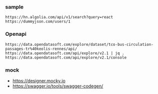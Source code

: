 ### sample

```
https://hn.algolia.com/api/v1/search?query=react
https://dummyjson.com/users/1
```

### Openapi

```
https://data.opendatasoft.com/explore/dataset/tco-bus-circulation-passages-tr%40keolis-rennes/api/   
https://data.opendatasoft.com/api/explore/v2.1 | jq .   
https://data.opendatasoft.com/api/explore/v2.1/console
``` 

### mock

- https://designer.mocky.io
- https://swagger.io/tools/swagger-codegen/  
